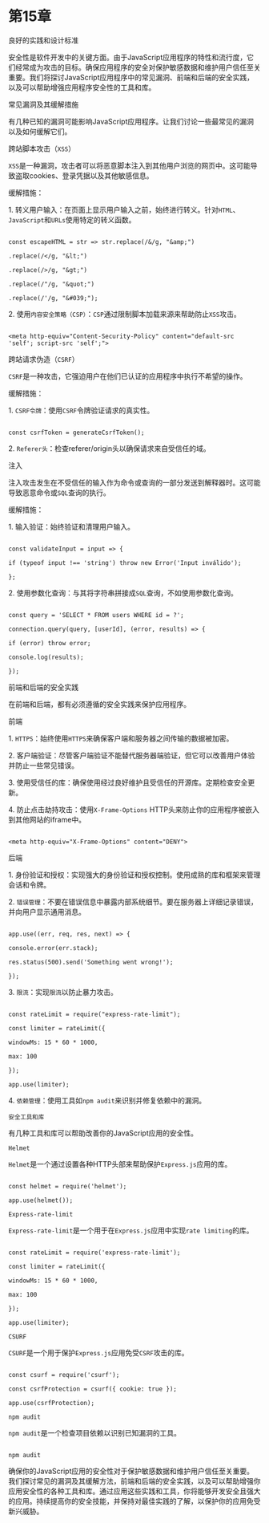 # 第15章

良好的实践和设计标准

安全性是软件开发中的关键方面。由于JavaScript应用程序的特性和流行度，它们经常成为攻击的目标。确保应用程序的安全对保护敏感数据和维护用户信任至关重要。我们将探讨JavaScript应用程序中的常见漏洞、前端和后端的安全实践，以及可以帮助增强应用程序安全性的工具和库。

常见漏洞及其缓解措施

有几种已知的漏洞可能影响JavaScript应用程序。让我们讨论一些最常见的漏洞以及如何缓解它们。

跨站脚本攻击（`XSS`）

`XSS`是一种漏洞，攻击者可以将恶意脚本注入到其他用户浏览的网页中。这可能导致盗取cookies、登录凭据以及其他敏感信息。

缓解措施：

1\. 转义用户输入：在页面上显示用户输入之前，始终进行转义。针对`HTML`、`JavaScript`和`URLs`使用特定的转义函数。

```jsjavascript

const escapeHTML = str => str.replace(/&/g, "&amp;")

.replace(/</g, "&lt;")

.replace(/>/g, "&gt;")

.replace(/"/g, "&quot;")

.replace(/'/g, "&#039;");

```

2\. 使用`内容安全策略（CSP）`：`CSP`通过限制脚本加载来源来帮助防止`XSS`攻击。

```jshtml

<meta http-equiv="Content-Security-Policy" content="default-src 'self'; script-src 'self';">

```

跨站请求伪造（`CSRF`）

`CSRF`是一种攻击，它强迫用户在他们已认证的应用程序中执行不希望的操作。

缓解措施：

1\. `CSRF令牌`：使用`CSRF`令牌验证请求的真实性。

```jsjavascript

const csrfToken = generateCsrfToken();

```

2\. `Referer头`：检查referer/origin头以确保请求来自受信任的域。

注入

注入攻击发生在不受信任的输入作为命令或查询的一部分发送到解释器时。这可能导致恶意命令或`SQL`查询的执行。

缓解措施：

1\. 输入验证：始终验证和清理用户输入。

```jsjavascript

const validateInput = input => {

if (typeof input !== 'string') throw new Error('Input inválido');

};

```

2\. 使用参数化查询：与其将字符串拼接成`SQL`查询，不如使用参数化查询。

```jsjavascript

const query = 'SELECT * FROM users WHERE id = ?';

connection.query(query, [userId], (error, results) => {

if (error) throw error;

console.log(results);

});

```

前端和后端的安全实践

在前端和后端，都有必须遵循的安全实践来保护应用程序。

前端

1\. `HTTPS`：始终使用`HTTPS`来确保客户端和服务器之间传输的数据被加密。

2\. 客户端验证：尽管客户端验证不能替代服务器端验证，但它可以改善用户体验并防止一些常见错误。

3\. 使用受信任的库：确保使用经过良好维护且受信任的开源库。定期检查安全更新。

4\. 防止点击劫持攻击：使用`X-Frame-Options` HTTP头来防止你的应用程序被嵌入到其他网站的iframe中。

```jshtml

<meta http-equiv="X-Frame-Options" content="DENY">

```

后端

1\. 身份验证和授权：实现强大的身份验证和授权控制。使用成熟的库和框架来管理会话和令牌。

2\. `错误管理`：不要在错误信息中暴露内部系统细节。要在服务器上详细记录错误，并向用户显示通用消息。

```jsjavascript

app.use((err, req, res, next) => {

console.error(err.stack);

res.status(500).send('Something went wrong!');

});

```

3\. `限流`：实现`限流`以防止暴力攻击。

```jsjavascript

const rateLimit = require("express-rate-limit");

const limiter = rateLimit({

windowMs: 15 * 60 * 1000,

max: 100

});

app.use(limiter);

```

4\. `依赖管理`：使用工具如`npm audit`来识别并修复依赖中的漏洞。

`安全工具和库`

有几种工具和库可以帮助改善你的JavaScript应用的安全性。

`Helmet`

`Helmet`是一个通过设置各种HTTP头部来帮助保护`Express.js`应用的库。

```jsjavascript

const helmet = require('helmet');

app.use(helmet());

```

`Express-rate-limit`

`Express-rate-limit`是一个用于在`Express.js`应用中实现`rate limiting`的库。

```jsjavascript

const rateLimit = require('express-rate-limit');

const limiter = rateLimit({

windowMs: 15 * 60 * 1000,

max: 100

});

app.use(limiter);

```

`CSURF`

`CSURF`是一个用于保护`Express.js`应用免受`CSRF`攻击的库。

```jsjavascript

const csurf = require('csurf');

const csrfProtection = csurf({ cookie: true });

app.use(csrfProtection);

```

`npm audit`

`npm audit`是一个检查项目依赖以识别已知漏洞的工具。

```jssh

npm audit

```

确保你的JavaScript应用的安全性对于保护敏感数据和维护用户信任至关重要。我们探讨常见的漏洞及其缓解方法，前端和后端的安全实践，以及可以帮助增强你应用安全性的各种工具和库。通过应用这些实践和工具，你将能够开发安全且强大的应用。持续提高你的安全技能，并保持对最佳实践的了解，以保护你的应用免受新兴威胁。
